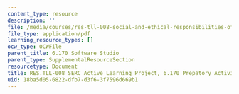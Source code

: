 ```yaml
---
content_type: resource
description: ''
file: /media/courses/res-tll-008-social-and-ethical-responsibilities-of-computing-serc-fall-2021/18ba5d056822dfb7d3f63f7596d669b1_MITRESTLL-008F21-6170prep.pdf
file_type: application/pdf
learning_resource_types: []
ocw_type: OCWFile
parent_title: 6.170 Software Studio
parent_type: SupplementalResourceSection
resourcetype: Document
title: RES.TLL-008 SERC Active Learning Project, 6.170 Prepatory Activity
uid: 18ba5d05-6822-dfb7-d3f6-3f7596d669b1
---
```

